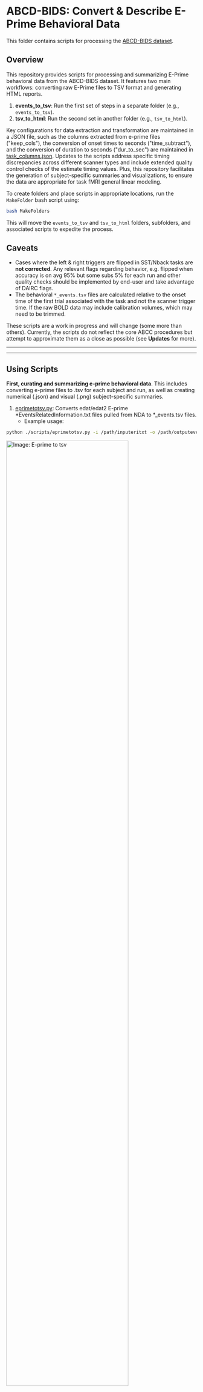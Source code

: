 # ABCD-BIDS: Convert & Describe E-Prime Behavioral DataThis folder contains scripts for processing the [ABCD-BIDS dataset](https://collection3165.readthedocs.io/en/stable/).## OverviewThis repository provides scripts for processing and summarizing E-Prime behavioral data from the ABCD-BIDS dataset. It features two main workflows: converting raw E-Prime files to TSV format and generating HTML reports. 1. **events_to_tsv**: Run the first set of steps in a separate folder (e.g., `events_to_tsv`).2. **tsv_to_html**: Run the second set in another folder (e.g., `tsv_to_html`).Key configurations for data extraction and transformation are maintained in a JSON file, such as the columns extracted from e-prime files ("keep_cols"), the conversion of onset times to seconds ("time_subtract"), and the conversion of duration to seconds ("dur_to_sec") are maintained in [task_columns.json](./scripts/task_columns.json). Updates to the scripts address specific timing discrepancies across different scanner types and include extended quality control checks of the estimate timing values. Plus, this repository facilitates the generation of subject-specific summaries and visualizations, to ensure the data are appropriate for task fMRI general linear modeling.To create folders and place scripts in appropriate locations, run the `MakeFolder` bash script using:```bashbash MakeFolders```This will move the `events_to_tsv` and `tsv_to_html` folders, subfolders, and associated scripts to expedite the process.## Caveats- Cases where the left & right triggers are flipped in SST/Nback tasks are **not corrected**. Any relevant flags regarding behavior, e.g. flipped when accuracy is on avg 95% but some subs 5% for each run and other quality checks should be implemented by end-user and take advantage of DAIRC flags.- The behavioral `*_events.tsv` files are calculated relative to the onset time of the first trial associated with the task and not the scanner trigger time. If the raw BOLD data may include calibration volumes, which may need to be trimmed.These scripts are a work in progress and will change (some more than others). Currently, the scripts do not reflect the core ABCC procedures but attempt to approximate them as a close as possible (see **Updates** for more).----------## Using Scripts**First, curating and summarizing e-prime behavioral data**. This includes converting e-prime files to .tsv for each subject and run, as well as creating numerical (.json) and visual (.png) subject-specific summaries.1. [eprimetotsv.py](./scripts/eprimetotsv.py): Converts edat/edat2 E-prime *EventsRelatedInformation.txt files pulled from NDA to *_events.tsv files.    - Example usage:  ```bash  python ./scripts/eprimetotsv.py -i /path/inputeritxt -o /path/outputeventstsv -s NDA123XCC -e baselineYear1Arm1 -r 01 -t MID -z GE   ```  <img src="./imgs/eprime-to-tsv.jpg" alt="Image: E-prime to tsv" width="80%">2. [list_eprime_to_tsv.sh](./scripts/misc/list_eprimetotsv.sh) to process a list of files   - runs on each subject's e-prime file separately (As of May 14, 2024 - review to include scanner into to call to eprimetotsv.py (-z).   <img src="./imgs/loop_eprime-to-tsv.jpg" alt="Image: Loop E-prime to tsv" width="80%">3. [plot_eventsummary.py](./scripts/misc/plot_eventsummary.py): Sanity check to ensure onsets and difference between triggers is within range of what is "normal" across scanners, sites, and `eventstotsv.py` procedures.   - These checks are performed after step 1, and the *_events.tsv files are generated. It requires the directory where events subfolders are created. A path where .csv files and .png figures should be saved and nda file with subject, session, scanner, site and software details. **_Be mindful of y-axis range._** The .02-.06sec (20-60ms) deviations are within latency window in e-prime.   - Example usage:     ```bash     python ./scripts/misc/plot_eventsummary.py --beh_inp /path/dir/events-tsv-export --summ_out /path/summary_out --fig_out /path/figure_out --nda_file     ```     <img src="./imgs/plt_task-SST_axis-task_onsetbysite.png" alt="Example task onset by sites for SST" width="80%">4. [summary_taskonsets.py](./scripts/misc/summary_taskonsets.py): Sanity check to ensure the distribution of onsets for tasks is within an expected range.   - These checks are performed after step 1, and the *_events.tsv files are generated.   - Example usage:     ```bash     python ./scripts/misc/summary_taskonsets.py -i /path/dir-tsv-export -o /path/summary -t MID     ```     <img src="./imgs/summary_distributiononsets.jpg" alt="Image: Summary Dist of Task Onset" width="80%">**Second**, the following steps involve behavioral data summarization and HTML report generation.1. [eventsbeh_describe.py](./scripts/eventsbeh_describe.py): Script that summarizes metrics from subject and run-specific task events.tsv files, generating summary .json files and .png images.   - Runs on individual subjects via:     ```bash     python ./scripts/eventsbeh_describe.py -i /path/input-events/ -o /path/output-jsonpngs -s NDA123XCC -e baselineYear1Arm1 -t MID     ```     <img src="./imgs/eventstsv_describe.jpg" alt="Image: Describe events tsv" width="80%">2. [loop_describeevents.sh](./scripts/misc/loop_describeevents.sh): Script that loops over a list of subjects and describesdescribes .tsv files iteratively. Asks for the task and session and assumes location based on current directory (review path setup)    ```bash    ./loop_describeevents.sh    ```   <img src="./imgs/loop_eventstsv_describe.jpg" alt="Image: Loop describe events tsv" width="80%">4. [run_htmlreport.py](./scripts/run_htmlreport.py): A script that calls multiple scripts to generate a `group_{task}.csv` and `group_{html}.html`.   Based on plotting features from [nipreps/mriqc](https://github.com/nipreps/mriqc/). Run the script using:     ```bash     python -m ./scripts/run_htmlreport -t MID -i ./baselineYear1Arm1_MID/ -d ./scripts/templates/describe_report_MID.txt -o out_html/     ```   - The `-d` flag requires a descriptive file that can be updated, which exists within [scripts/templates](./scripts/templates/).   ![Group report gif](./imgs/reactive_plot.gif)------## Updates### April 18, 2024A modification was made to the calculation of event onset times in the MID task. Previously, the *PrepTime.Offset* window was used due to a misunderstanding of e-prime's 2000ms wait window after the task is triggered following the calibration volumes. The revised script now uses *PrepTime.OnsetTime* rather than the *PrepTime.Offset* window. This results in a difference of 2000ms and may not have been obvious in group-level maps during testing.### May 20, 2024It was confirmed on May 9th by the ABCD consortium that the task-scanner acquisition protocols differed slightly between GE and SIEMENS/Philips. Specifically, the tasks started at the _last_ calibration volume (i.e., dummy volume) in GE data but _last calibration + 1TR_ in the SIEMENS/Philips scanners (TR = 800ms).In the previous version of `eprimetotsv.py`, timing files were correct and aligned with volumes only if:- For GE V25: 4 dummy volumes were removed.- For GE V26: 15 dummy volumes were removed.The description in Hagler et al. [2019](https://doi.org/10.1016/j.neuroimage.2019.116091) misreported the calibration, so using 5/16 calibration volumes in GE would misalign timings. This is because the tasks are triggered at the 16th/5th calibration volume and thus should not be discarded. In the current version of `eprimetotsv.py`, the distribution of timings between the scanner trigger and start of the task (e.g., MID = PrepTime.OnsetTime) is ~12 seconds (15 TRs/volumes), accounting for the 11 volumes in GE V25 that are collapsed into 1.The SIEMENS/Philips timings and volumes are correct, with the specified calibration volumes being accurate. The difference between "SiemensPad.OnsetTime" and "SiemensPad.OffsetTime + delay" in the e-prime data is ~6.4 seconds (8 TRs/volumes, the number of dummy volumes for Philips/Siemens). Comparably, the ABCD release 1.0 - 5.0 contained timings that differed by 300-800ms across tasks in GE data.Log files have been expanded to specify the e-prime file read type used, the prep variable column conditioned on, and the scanner type. Furthermore, quality control plots have been included in the `imgs` folder for each task.## ContributionsIf you catch any errors, please let me know. Some of these scripts have been used and feedback has been provided but others may have not. Furthermore, efforts have been taken to meet with the ABCD consortium to correct previous errors from this code and in DAIRC and try to align outputs. If you have expertise in the MID, SST and/or nback task(s), please feel free to contribute to the descriptive text in [MID text](./scripts/templates/describe_report_MID.txt), [SST text](./scripts/templates/describe_report_SST.txt) and[nback](./scripts/templates/describe_report_nback.txt)Thanks to those that have used the scripts and/or provided feedback, helped with aligning to ABCD DAIRC outputs:- Farzane Lal Khakpoor: user feedback + identifying a couple inconsistencies- Don Hagler: input on protocols + recs to align with DAIRC - Richard Watts: feedback on QC metrics + potential issues to look out for (e.g. trigger flips, E-prime trigger during fieldmaps, short calibration vols) - Russell Poldrack: Helping align with ABCD DAIRC + refactor parts of code### References```bashCasey, B. J., Cannonier, T., Conley, M. I., Cohen, A. O., Barch, D. M., Heitzeg, M. M., Soules, M. E., Teslovich, T., Dellarco, D. V., Garavan, H., Orr, C. A., Wager, T. D., Banich, M. T., Speer, N. K., Sutherland, M. T., Riedel, M. C., Dick, A. S., Bjork, J. M., Thomas, K. M., … ABCD Imaging Acquisition Workgroup. (2018). The Adolescent Brain Cognitive Development (ABCD) study: Imaging acquisition across 21 sites. Developmental Cognitive Neuroscience, 32, 43–54. https://doi.org/10.1016/j.dcn.2018.03.001Chaarani, B., Hahn, S., Allgaier, N., Adise, S., Owens, M. M., Juliano, A. C., Yuan, D. K., Loso, H., Ivanciu, A., Albaugh, M. D., Dumas, J., Mackey, S., Laurent, J., Ivanova, M., Hagler, D. J., Cornejo, M. D., Hatton, S., Agrawal, A., Aguinaldo, L., … Garavan, H. P. (2021). Baseline brain function in the preadolescents of the ABCD Study. Nature Neuroscience, 1–11. https://doi.org/10.1038/s41593-021-00867-9Esteban, O., Baratz, Z., Markiewicz, C. J., MacNicol, E., Provins, C., & Hagen, M. P. (2023). MRIQC: Advancing the automatic prediction of image quality in MRI from unseen sites [Computer software]. Zenodo. https://doi.org/10.5281/zenodo.8034748Esteban, O., Birman, D., Schaer, M., Koyejo, O. O., Poldrack, R. A., & Gorgolewski, K. J. (2017). MRIQC: Advancing the automatic prediction of image quality in MRI from unseen sites. PLOS ONE, 12(9), e0184661. https://doi.org/10.1371/journal.pone.0184661```